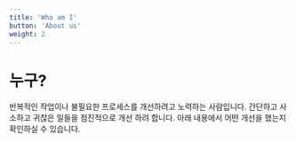 ```yaml
---
title: 'Who am I'
button: 'About us'
weight: 2
---
```


# 누구?
반복적인 작업이나 불필요한 프로세스를 개선하려고 노력하는 사람입니다. 간단하고 사소하고 귀찮은 일들을 점진적으로 개선 하려 합니다. 아래 내용에서 어떤 개선을 했는지 확인하실 수 있습니다.